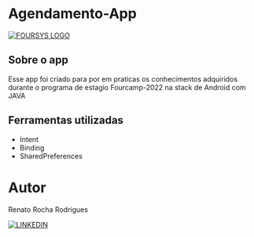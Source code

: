 # Agendamento-App
[![FOURSYS LOGO](https://foursys.avantecnologia.com.br//img/logo_empresa.png)](https://foursys.com.br)

## Sobre o app 
Esse app foi criado para por em praticas os conhecimentos adquiridos durante o
programa de estagio Fourcamp-2022 na stack de Android com JAVA

## Ferramentas utilizadas
* Intent
* Binding
* SharedPreferences

# Autor
Renato Rocha Rodrigues

[![LINKEDIN](https://img.shields.io/badge/LinkedIn-0077B5?style=for-the-badge&logo=linkedin&logoColor=white)](https://www.linkedin.com/in/renato-rrodrigues/)
